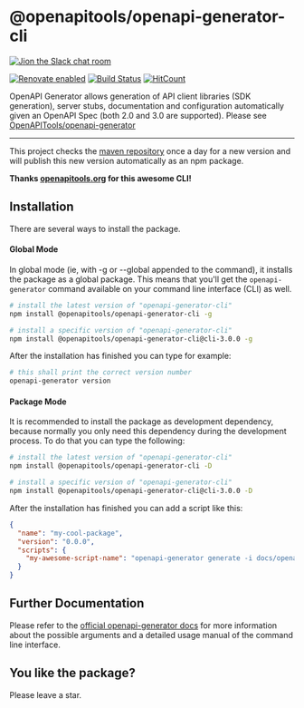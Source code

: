 # @openapitools/openapi-generator-cli

[![Jion the Slack chat room](https://img.shields.io/badge/Slack-Join%20the%20chat%20room-orange)](https://join.slack.com/t/openapi-generator/shared_invite/enQtNzAyNDMyOTU0OTE1LTY5ZDBiNDI5NzI5ZjQ1Y2E5OWVjMjZkYzY1ZGM2MWQ4YWFjMzcyNDY5MGI4NjQxNDBiMTlmZTc5NjY2ZTQ5MGM)

[![Renovate enabled](https://img.shields.io/badge/renovate-enabled-brightgreen.svg)](https://renovateapp.com/)
[![Build Status](https://travis-ci.org/openapitools/openapi-generator-cli.svg?branch=master)](https://travis-ci.org/OpenAPITools/openapi-generator-cli)
[![HitCount](http://hits.dwyl.io/openapitools/openapi-generator-cli.svg)](http://hits.dwyl.com/openapitools/openapi-generator-cli)

OpenAPI Generator allows generation of API client libraries (SDK generation), server stubs, documentation and 
configuration automatically given an OpenAPI Spec (both 2.0 and 3.0 are supported). Please see
[OpenAPITools/openapi-generator](https://github.com/OpenAPITools/openapi-generator)

---

This project checks the [maven repository](https://mvnrepository.com/artifact/org.openapitools/openapi-generator-cli) 
once a day for a new version and will publish this new version automatically as an npm package.

**Thanks [openapitools.org](https://openapitools.org) for this awesome CLI!**

## Installation

There are several ways to install the package.

#### Global Mode

In global mode (ie, with -g or --global appended to the command), it installs the package as a global package. This 
means that you'll get the `openapi-generator` command available on your command line interface (CLI) as well.

```sh
# install the latest version of "openapi-generator-cli"
npm install @openapitools/openapi-generator-cli -g

# install a specific version of "openapi-generator-cli"
npm install @openapitools/openapi-generator-cli@cli-3.0.0 -g
```

After the installation has finished you can type for example:

```sh
# this shall print the correct version number
openapi-generator version
```

#### Package Mode

It is recommended to install the package as development dependency, because normally you only need this dependency
during the development process. To do that you can type the following:

```sh
# install the latest version of "openapi-generator-cli"
npm install @openapitools/openapi-generator-cli -D

# install a specific version of "openapi-generator-cli"
npm install @openapitools/openapi-generator-cli@cli-3.0.0 -D
```

After the installation has finished you can add a script like this:

```json
{
  "name": "my-cool-package",
  "version": "0.0.0",
  "scripts": {
    "my-awesome-script-name": "openapi-generator generate -i docs/openapi.yaml -g typescript-angular -o generated-sources/openapi --additional-properties=\"ngVersion=6.1.7\"",
  }
}
```

## Further Documentation

Please refer to the [official openapi-generator docs](https://github.com/OpenAPITools/openapi-generator#3---usage) for
more information about the possible arguments and a detailed usage manual of the command line interface.

## You like the package?

Please leave a star.
